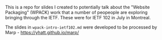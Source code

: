 This is a repo for slides I created to potentially talk about the "Website Packaging" (WPACK) work that a number of peopeople are exploring bringing through the IETF.
These were for IETF 102 in July in Montreal.

The slides in `wpack-intro-ietf102.md` were developed to be processed by Marp - https://yhatt.github.io/marp/
